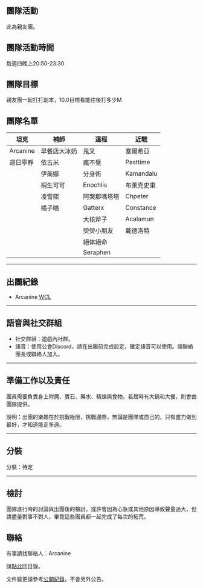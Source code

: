## 團隊活動

此為親友團。

## 團隊活動時間

每週四晚上20:50-23:30

## 團隊目標

親友團一起打打副本，10.0目標看能往後打多少M

## 團隊名單

| **坦克**            | **補師**             | **遠程**            | **近戰**            |
| ------------------- | ------------------- | ------------------ | ------------------- |
|  Arcanine           |  早餐店大冰奶        |   鬼叉             |  塞爾希亞            |
|  週日寧靜            |    依古米            |   瘋不覺            |    Pasttime     |
|                     |    伊萳娜            |   分身術             |   Kamandalu           |
|                     |    桐生可可          |  Enochlis         |   布萊克史東        |
|                     |    凌雪熙          |   阿哭那嗎塔塔     |   Chpeter             |
|                     |   橘子喵          |   Gatterx         |    Constance       |
|                     |                     |   大核斧子      |   Acalamun    |
|                     |                     |   熒熒小朋友    | 戴德洛特   |
|                     |                     |  絕体絕命  |        |
|                     |                     |  Seraphen  |        |



---

## 出團紀錄

- Arcanine [WCL](https://www.warcraftlogs.com/user/reports-list/256518/)

--- 

## 語音與社交群組

- 社交群組：遊戲內社群。
- 語音：使用公會Discord，請在出團前完成設定，確定語音可以使用。請聯絡團長或聯絡人加入。

---

## 準備工作以及責任

團員需要負責身上附魔、寶石、藥水、精煉與食物。若屆時有大鍋和大餐，則會由團隊提供。

說明：出團的樂趣在於挑戰極限，挑戰邊際，無論是團隊或自己的。只有盡力做到最好，才知道能走多遠。

---
## 分裝

分裝：待定

---

## 檢討

團隊進行時的討論與出團後的檢討，或許會因為心急或其他原因導致聲量過大，但請盡量對事不對人，畢竟這些團員都一起完成了每次的拓荒。

## 聯絡

有事請找聯絡人：Arcanine

請[點此](index.html)回目錄。

文件變更請參考[公開紀錄](https://github.com/dalechou/badweather.tw/commits/master/arcanine.md)，不會另外公告。
